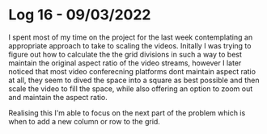 # Log 16 - 09/03/2022

I spent most of my time on the project for the last week contemplating an appropriate approach to take to scaling the videos. Initally I was trying to figure out how to calculate the the grid divisions in such a way to best maintain the original aspect ratio of the video streams, however I later noticed that most video conferecning platforms dont maintain aspect ratio at all, they seem to dived the space into a square as best possible and then scale the video to fill the space, while also offering an option to zoom out and maintain the aspect ratio.

Realising this I'm able to focus on the next part of the problem which is when to add a new column or row to the grid.